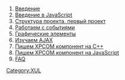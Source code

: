 1.  [Введение](XUL_Введение "wikilink")
2.  [Введение в JavaScript](XUL_Введение_в_JavaScript "wikilink")
3.  [Структура проекта, первый проект](XUL_Первый_Проект "wikilink")
4.  [Работаем с событиями](XUL_Работаем_с_событиями "wikilink")
5.  [Графические элементы](XUL_Графические_Элементы "wikilink")
6.  [Изучаем AJAX](XUL_AJAX "wikilink")
7.  [Пишем XPCOM компонент на C++](XUL_XPCOM "wikilink")
8.  [Пишем XPCOM компонент на
    JavaScript](XUL_XPCOM_JavaScript "wikilink")
9.  [FAQ](XUL_FAQ "wikilink")

[Category:XUL](Category:XUL "wikilink")